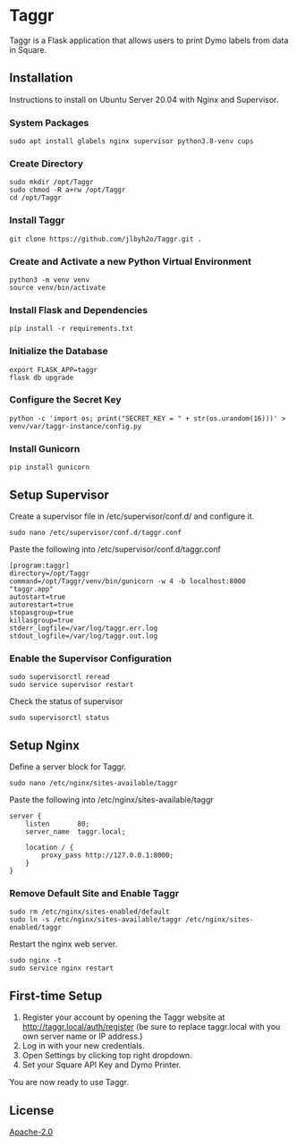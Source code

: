 # Taggr

Taggr is a Flask application that allows users to print Dymo labels from data in Square.

## Installation

Instructions to install on Ubuntu Server 20.04 with Nginx and Supervisor.

### System Packages
```console
sudo apt install glabels nginx supervisor python3.8-venv cups
```

### Create Directory
```console
sudo mkdir /opt/Taggr
sudo chmod -R a+rw /opt/Taggr
cd /opt/Taggr
```

### Install Taggr
```console
git clone https://github.com/jlbyh2o/Taggr.git .
```

### Create and Activate a new Python Virtual Environment
```console
python3 -m venv venv
source venv/bin/activate
```

### Install Flask and Dependencies
```console
pip install -r requirements.txt
```

### Initialize the Database
```console
export FLASK_APP=taggr
flask db upgrade
```

### Configure the Secret Key
```console
python -c 'import os; print("SECRET_KEY = " + str(os.urandom(16)))' > venv/var/taggr-instance/config.py
```

### Install Gunicorn
```console
pip install gunicorn
```

## Setup Supervisor
Create a supervisor file in /etc/supervisor/conf.d/ and configure it.
```console
sudo nano /etc/supervisor/conf.d/taggr.conf
```
Paste the following into /etc/supervisor/conf.d/taggr.conf
```roboconf
[program:taggr]
directory=/opt/Taggr
command=/opt/Taggr/venv/bin/gunicorn -w 4 -b localhost:8000 "taggr.app"
autostart=true
autorestart=true
stopasgroup=true
killasgroup=true
stderr_logfile=/var/log/taggr.err.log
stdout_logfile=/var/log/taggr.out.log
```
### Enable the Supervisor Configuration
```console
sudo supervisorctl reread
sudo service supervisor restart
```
Check the status of supervisor
```console
sudo supervisorctl status
```
## Setup Nginx
Define a server block for Taggr.
```console
sudo nano /etc/nginx/sites-available/taggr
```
Paste the following into /etc/nginx/sites-available/taggr
```nginx
server {
    listen       80;
    server_name  taggr.local;

    location / {
        proxy_pass http://127.0.0.1:8000;
    }
}
```
### Remove Default Site and Enable Taggr
```console
sudo rm /etc/nginx/sites-enabled/default
sudo ln -s /etc/nginx/sites-available/taggr /etc/nginx/sites-enabled/taggr
```
Restart the nginx web server.
```console
sudo nginx -t
sudo service nginx restart
```
## First-time Setup
1. Register your account by opening the Taggr website at http://taggr.local/auth/register (be sure to replace taggr.local with you own server name or IP address.)
2. Log in with your new credentials.
3. Open Settings by clicking top right dropdown.
4. Set your Square API Key and Dymo Printer.

 You are now ready to use Taggr.

## License
[Apache-2.0](http://www.apache.org/licenses/LICENSE-2.0)
